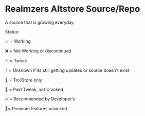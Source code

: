 # Realmzers Altstore Source/Repo
A source that is growing everyday.

Status:

✅ = Working

❌ = Not Working or discontinued

✨ = Tweak

❔ = Unknown if its still getting updates or source doesn't exist

🔵 = TrollStore only

💸 = Paid Tweak, not Cracked

🔥 = Recommended by Developer's

🌟= Premium features unlocked
